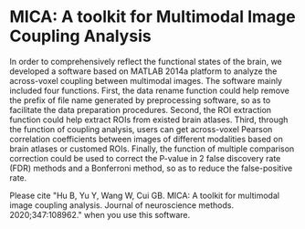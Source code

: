 # MICA: A toolkit for Multimodal Image Coupling Analysis
In order to comprehensively reflect the functional states of the brain, 
we developed a software based on MATLAB 2014a platform to analyze the across-voxel coupling between multimodal images.
The software mainly included four functions. First, the data rename function could help remove the prefix of file name generated by preprocessing software, 
so as to facilitate the data preparation procedures. Second, the ROI extraction function could help extract ROIs from existed brain atlases. 
Third, through the function of coupling analysis, users can get across-voxel Pearson correlation coefficients 
between images of different modalities based on brain atlases or customed ROIs. Finally, the function of multiple comparison
correction could be used to correct the P-value in 2 false discovery rate (FDR) methods and a Bonferroni method, so as to reduce the false-positive rate.

Please cite "Hu B, Yu Y, Wang W, Cui GB. MICA: A toolkit for multimodal image coupling analysis. Journal of neuroscience methods. 2020;347:108962." when you use this software.
